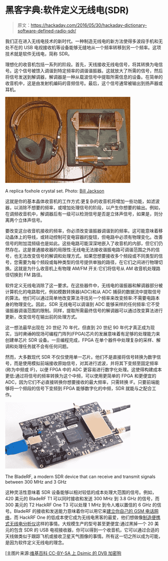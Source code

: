 # 黑客字典:软件定义无线电(SDR)

> 原文：<https://hackaday.com/2016/05/30/hackaday-dictionary-software-defined-radio-sdr/>

我们正在进入无线电技术的新时代。一种制造无线电的新方法使得多波段手机和无处不在的 USB 电视接收机等设备能够无缝地从一个频率转移到另一个频率。这项技术就是软件无线电，简称 SDR。

理想化的收音机包括一系列的阶段。首先，天线接收无线电信号，将其转换为电信号。这个信号被馈入调谐到特定频率的调谐谐振器。这就放大了所需的信号，然后将信号发送到解调器，解调器是一种从载波信号中提取所需信息的设备。在简单的收音机中，这是由发射机编码的音频信号。最后，这个信号通常被输出到扬声器或耳机。

![A replica foxhole crystal set. Photo: Bill Jackson](img/4f5d4e6928c2a27041a51145b3e69b17.png)

A replica foxhole crystal set. Photo: [Bill Jackson](http://s203.photobucket.com/user/jgj6331/media/DSC01629.jpg.html)

这就是你的基本晶体收音机的工作方式:更复杂的收音机将增加一些功能，如滤波器，以消除不想要的频率，或增加处理信号的阶段，以产生你想要的输出。例如，在调频收音机中，解调器后有一级可以检测信号是否是立体声信号，如果是，则分离两个立体声信号。

要改变这台收音机接收的频率，你必须改变谐振器调谐到的频率。这可能意味着移动晶体上的导线，或转动控制可变电容器的旋钮，但电路中必须有物理变化。改善信号的附加混频级也是如此。这些电路可能深深地嵌入了收音机的内部，但它们仍然存在。这是普通接收器的局限性:无线电无法接收谐振电路可调谐范围之外的信号，也无法改变信号的解调和处理方式。如果您想要接收多个频段或不同类型的信号，您需要为每个频段或每种类型的信号提供单独的路径，在它们之间进行物理切换。这就是为什么收音机上有物理 AM/FM 开关:它们将信号从 AM 收音机处理路径切换到 FM 路径。

软件定义无线电消除了这一要求。在这些器件中，无线电的谐振器和解调器部分被计算机化的电路取代，例如模数转换器(ADC)和从 ADC 捕获的数据流中提取信号的算法。他们可以通过简单地改变算法寻找另一个频率来改变频率:不需要电路本身的物理变化。因此，SDR 无线电可以调谐到 ADC 能够采样的任何频率:它不受谐振器调谐范围的限制。同样，提取所需最终信号的解调器可以通过改变算法进行更新，改变信号在输出前的处理方式。

这一想法最早出现在 20 世纪 70 年代，但直到 20 世纪 90 年代才真正成为现实，当时~~灵活的~~现场可编程门阵列(FPGA)芯片的发展意味着有足够的处理能力来创建单芯片 SDR 设备。一旦编程完成，FPGA 在单个器件中处理复杂的采样、解调和处理任务就不会有任何问题。

然而，大多数现代 SDR 不仅仅使用单一芯片。他们不是直接将信号转换为数字信号，而是使用模拟前端接收原始信号，对其进行滤波，并将其下变频至固定频率(称为中频或 IF)，以便 FPGA 中的 ADC 更容易进行数字化处理。这使得构建成本更低:通过将信号的频率转换为这个中频，可以使用更简单的 FPGA 和更便宜的 ADC，因为它们不必直接转换你想要接收的最大频率，只需转换 IF。只要前端能够将一个频段的信号下变频到 FPGA 能够数字化的中频，SDR 就能与之配合工作。

![bladerf](img/98acf68b65a23abfdaad2a18c476e038.png)

The BladeRF, a modern SDR device that can receive and transmit signals between 300 MHz and 3 GHz

这种灵活性意味着 SDR 设备能够以相对较低的成本处理大范围的信号。例如，420 美元的 BladeRF T1 可以同时接收和发送 300 MHz 到 3.8 GHz 的信号，而 300 美元的 T2 HackRF One T3 可以处理 1 MHz 到令人难以置信的 6 GHz 的信号。BladeRF 的接收和发送能力意味着你可以用它来[建立你自己的 GSM 电话网络](http://hackaday.com/2016/04/08/build-your-own-gsm-base-station-for-fun-and-profit/)，而 HackRF One 的低成本使它成为无线电黑客的最爱，他们想做像[制造便携式无线电分析仪](http://hackaday.com/2014/08/17/defcon-22-the-hackrf-portapack/)这样的事情。大规模生产的型号甚至更便宜:通过黑掉一个 20 美元的包含 SDR 的 USB 电视接收器，你可以得到一个收音机，它可以通过合适的天线做类似于跟踪飞机或接收卫星天气图像的事情。所有这一切之所以成为可能，是因为软件定义无线电的理念。

[主图片来源:[维基百科 CC-BY-SA 上 Dsimic 的 DVB 加密狗](https://en.wikipedia.org/wiki/Software-defined_radio#/media/File:DVB-T_USB_dongle_with_RTL2832U_and_R820T.jpg)